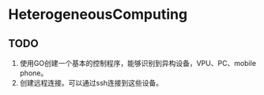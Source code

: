 # HeterogeneousComputing

## TODO
1. 使用GO创建一个基本的控制程序，能够识别到异构设备，VPU、PC、mobile phone。
2. 创建远程连接。可以通过ssh连接到这些设备。